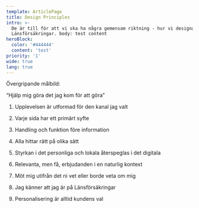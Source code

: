 ```yaml
---
template: ArticlePage
title: Design Principles
intro: >-
  De är till för att vi ska ha några gemensam riktning - hur vi designar för
  Länsförsäkringar. body: test content
heroBlock:
  color: '#444444'
  content: 'test'
priority: '1'
wide: true
lang: true
---
```

Övergripande målbild:

 “Hjälp mig göra det jag kom för att göra”





1.  Upplevelsen är utformad för den kanal jag valt





2. Varje sida har ett primärt syfte





3. Handling och funktion före information





4. Alla hittar rätt på olika sätt





5. Styrkan i det personliga och lokala återspeglas i det digitala





6. Relevanta, men få, erbjudanden i en naturlig kontext





7. Möt mig utifrån det ni vet eller borde veta om mig





8. Jag känner att jag är på Länsförsäkringar





9. Personalisering är alltid kundens val
